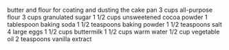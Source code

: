 butter and flour for coating and dusting the cake pan 3 cups all-purpose flour 3 cups granulated sugar 1 1/2 cups unsweetened cocoa powder 1 tablespoon baking soda 1 1/2 teaspoons baking powder 1 1/2 teaspoons salt 4 large eggs 1 1/2 cups buttermilk 1 1/2 cups warm water 1/2 cup vegetable oil 2 teaspoons vanilla extract